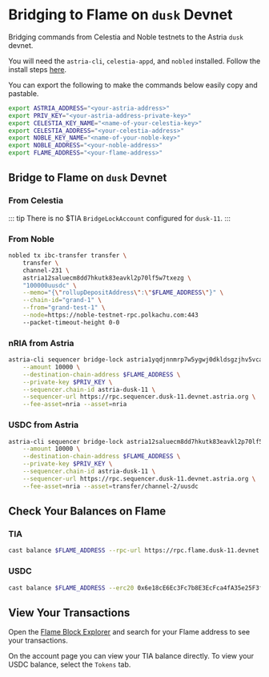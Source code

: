 # Bridging to Flame on `dusk` Devnet

Bridging commands from Celestia and Noble testnets to the Astria `dusk` devnet.

You will need the `astria-cli`, `celestia-appd`, and `nobled` installed. Follow
the install steps [here](./overview.md#bridging-dependencies).

You can export the following to make the commands below easily copy and
pastable.

```bash
export ASTRIA_ADDRESS="<your-astria-address>"
export PRIV_KEY="<your-astria-address-private-key>"
export CELESTIA_KEY_NAME="<name-of-your-celestia-key>"
export CELESTIA_ADDRESS="<your-celestia-address>"
export NOBLE_KEY_NAME="<name-of-your-noble-key>"
export NOBLE_ADDRESS="<your-noble-address>"
export FLAME_ADDRESS="<your-flame-address>"
```

## Bridge to Flame on `dusk` Devnet

### From Celestia

::: tip
There is no $TIA `BridgeLockAccount` configured for `dusk-11`.
:::

### From Noble

```bash
nobled tx ibc-transfer transfer \
    transfer \
    channel-231 \
    astria12saluecm8dd7hkutk83eavkl2p70lf5w7txezg \
    "100000uusdc" \
    --memo="{\"rollupDepositAddress\":\"$FLAME_ADDRESS\"}" \
    --chain-id="grand-1" \
    --from="grand-test-1" \
    --node=https://noble-testnet-rpc.polkachu.com:443
    --packet-timeout-height 0-0
```

### nRIA from Astria

```bash
astria-cli sequencer bridge-lock astria1yqdjnnmrp7w5ygwj0dkldsgzjhv5vcakp7yeu9 \
    --amount 10000 \
    --destination-chain-address $FLAME_ADDRESS \
    --private-key $PRIV_KEY \
    --sequencer.chain-id astria-dusk-11 \
    --sequencer-url https://rpc.sequencer.dusk-11.devnet.astria.org \
    --fee-asset=nria --asset=nria
```

### USDC from Astria

```bash
astria-cli sequencer bridge-lock astria12saluecm8dd7hkutk83eavkl2p70lf5w7txezg \
    --amount 10000 \
    --destination-chain-address $FLAME_ADDRESS \
    --private-key $PRIV_KEY \
    --sequencer.chain-id astria-dusk-11 \
    --sequencer-url https://rpc.sequencer.dusk-11.devnet.astria.org \
    --fee-asset=nria --asset=transfer/channel-2/uusdc
```

## Check Your Balances on Flame

### TIA

```bash
cast balance $FLAME_ADDRESS --rpc-url https://rpc.flame.dusk-11.devnet.astria.org

```

### USDC

<!-- TODO: verify correct address -->
```bash
cast balance $FLAME_ADDRESS --erc20 0x6e18cE6Ec3Fc7b8E3EcFca4fA35e25F3f6FA879a --rpc-url https://rpc.flame.dusk-11.devnet.astria.org

```

## View Your Transactions

Open the [Flame Block
Explorer](https://explorer.flame.dusk-11.devnet.astria.org) and search for your
Flame address to see your transactions.

On the account page you can view your TIA balance directly. To view your USDC
balance, select the `Tokens` tab.
